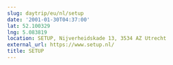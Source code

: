 ```yaml
---
slug: daytrip/eu/nl/setup
date: '2001-01-30T04:37:00'
lat: 52.100329
lng: 5.083819
location: SETUP, Nijverheidskade 13, 3534 AZ Utrecht
external_url: https://www.setup.nl/
title: SETUP
---
```



